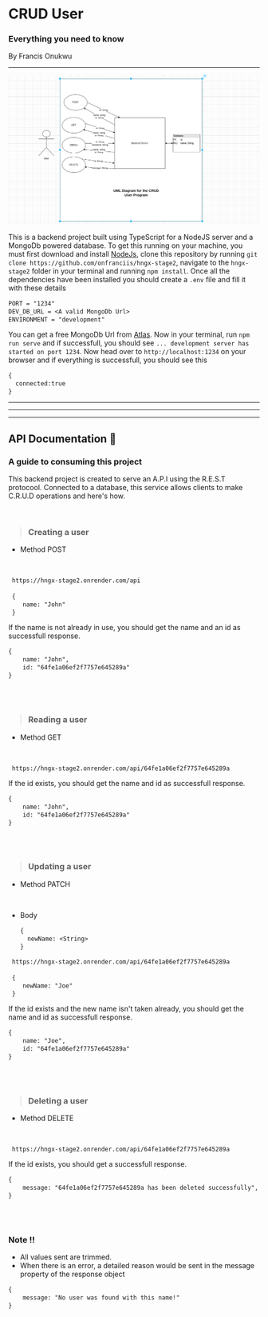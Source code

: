 # CRUD User

### Everything you need to know

By Francis Onukwu

---

![UML diagram for the CRUD User Program By Francis Onukwu](./src/utils/UML.png)

This is a backend project built using TypeScript for a NodeJS server and a MongoDb powered database. To get this running on your machine, you must first download and install [NodeJs](https://nodejs.org/en/download), clone this repository by running
`git clone https://github.com/onfranciis/hngx-stage2`, navigate to the `hngx-stage2` folder in your terminal and running `npm install`. Once all the dependencies have been installed you should create a `.env` file and fill it with these details

```
PORT = "1234"
DEV_DB_URL = <A valid MongoDb Url>
ENVIRONMENT = "development"
```

You can get a free MongoDb Url from [Atlas](https://www.mongodb.com/atlas/database). Now in your terminal, run `npm run serve` and if successfull, you should see `... development server has started on port 1234`. Now head over to `http://localhost:1234` on your browser and if everything is successfull, you should see this

```
{
  connected:true
}
```

---

---

---

## API Documentation :memo:

### A guide to consuming this project

This backend project is created to serve an A.P.I using the R.E.S.T protocool. Connected to a database, this service allows clients to make C.R.U.D operations and here's how.

<br>

> ### Creating a user

- Method
  POST

<br>

```
 https://hngx-stage2.onrender.com/api

 {
    name: "John"
 }
```

If the name is not already in use, you should get the name and an id as successfull response.

```
{
    name: "John",
    id: "64fe1a06ef2f7757e645289a"
}
```

<br>
<br>

> ### Reading a user

- Method
  GET

<br>

```
 https://hngx-stage2.onrender.com/api/64fe1a06ef2f7757e645289a
```

If the id exists, you should get the name and id as successfull response.

```
{
    name: "John",
    id: "64fe1a06ef2f7757e645289a"
}
```

<br>
<br>

> ### Updating a user

- Method
  PATCH

<br>

- Body
  ```
  {
    newName: <String>
  }
  ```

```
 https://hngx-stage2.onrender.com/api/64fe1a06ef2f7757e645289a

 {
    newName: "Joe"
 }
```

If the id exists and the new name isn't taken already, you should get the name and id as successfull response.

```
{
    name: "Joe",
    id: "64fe1a06ef2f7757e645289a"
}
```

<br>
<br>

> ### Deleting a user

- Method
  DELETE

<br>

```
 https://hngx-stage2.onrender.com/api/64fe1a06ef2f7757e645289a
```

If the id exists, you should get a successfull response.

```
{
    message: "64fe1a06ef2f7757e645289a has been deleted successfully",
}
```

<br>
<br>

### Note :bangbang:

- All values sent are trimmed.
- When there is an error, a detailed reason would be sent in the message property of the response object

```
{
    message: "No user was found with this name!"
}
```
